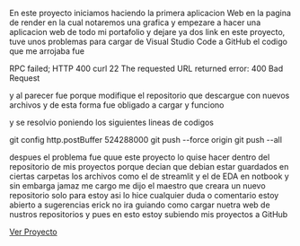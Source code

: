 En este proyecto iniciamos haciendo la primera aplicacion Web en la pagina de render en la cual notaremos una grafica y empezare a hacer una aplicacion web de todo mi portafolio y dejare ya dos link en este proyecto, tuve unos problemas para cargar de Visual Studio Code a GitHub el codigo que me arrojaba fue 

RPC failed; HTTP 400 curl 22 The requested URL returned error: 400 Bad Request

y al parecer fue porque modifique el repositorio que descargue con nuevos archivos y de esta forma fue obligado a cargar y funciono

y se resolvio poniendo los siguientes lineas de codigos 

git config http.postBuffer 524288000 
git push --force origin 
git push --all

despues el problema fue quue este proyecto lo quise hacer dentro del repositorio de mis proyectos porque decian que debian estar guardados en ciertas carpetas los archivos como el de streamlit y el de EDA en notbook y sin embarga jamaz me cargo me dijo el maestro que creara un nuevo repositorio solo para estoy asi lo hice cualquier duda o comentario estoy abierto a sugerencias erick no ira guiando como cargar nuetra web de nustros repositorios y pues en esto estoy subiendo mis proyectos a GitHub


[Ver Proyecto](https://github.com/lozaner/DataAnalytics/blob/main/portfolio-DA/gamestore/Games_6.ipynb)